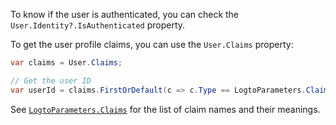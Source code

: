 To know if the user is authenticated, you can check the `User.Identity?.IsAuthenticated` property.

To get the user profile claims, you can use the `User.Claims` property:

```csharp title="Controllers/HomeController.cs"
var claims = User.Claims;

// Get the user ID
var userId = claims.FirstOrDefault(c => c.Type == LogtoParameters.Claims.Subject)?.Value;
```

See [`LogtoParameters.Claims`](https://github.com/logto-io/csharp/blob/master/src/Logto.AspNetCore.Authentication/LogtoParameters.cs) for the list of claim names and their meanings.
